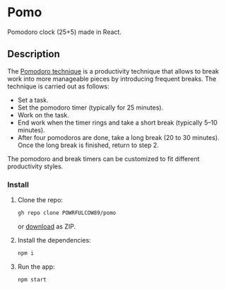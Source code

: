 # Pomo
Pomodoro clock (25+5) made in React.

## Description
The [Pomodoro technique](https://en.wikipedia.org/wiki/Pomodoro_Technique) is a productivity technique that allows to break work into more manageable pieces by introducing frequent breaks. The technique is carried out as follows:

- Set a task.
- Set the pomodoro timer (typically for 25 minutes).
- Work on the task.
- End work when the timer rings and take a short break (typically 5–10 minutes).
- After four pomodoros are done, take a long break (20 to 30 minutes). Once the long break is finished, return to step 2.

The pomodoro and break timers can be customized to fit different productivity styles.

### Install

1. Clone the repo:

    ```sh
    gh repo clone POWRFULCOW89/pomo
    ```

    or [download](https://github.com/POWRFULCOW89/pomo/archive/refs/heads/main.zip) as ZIP. 

2. Install the dependencies:

    ```sh
    npm i 
    ```

3. Run the app:

    ```sh
    npm start
    ```

